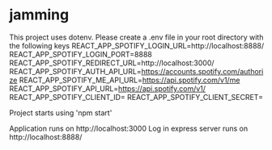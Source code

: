 # jamming

This project uses dotenv.  Please create a .env file in your root directory with the following keys
  REACT_APP_SPOTIFY_LOGIN_URL=http://localhost:8888/
  REACT_APP_SPOTIFY_LOGIN_PORT=8888
  REACT_APP_SPOTIFY_REDIRECT_URL=http://localhost:3000/
  REACT_APP_SPOTIFY_AUTH_API_URL=https://accounts.spotify.com/authorize
  REACT_APP_SPOTIFY_ME_API_URL=https://api.spotify.com/v1/me
  REACT_APP_SPOTIFY_API_URL=https://api.spotify.com/v1/
  REACT_APP_SPOTIFY_CLIENT_ID=<your client id>
  REACT_APP_SPOTIFY_CLIENT_SECRET=<your client secret>
  
  Project starts using 'npm start'
  
  Application runs on http://localhost:3000
  Log in express server runs on http://localhost:8888/
